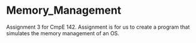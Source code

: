 # Memory_Management
Assignment 3 for CmpE 142. Assignment is for us to create a program that simulates the memory management of an OS. 
